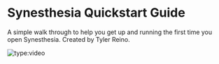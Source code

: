 # Synesthesia Quickstart Guide

A simple walk through to help you get up and running the first time you open Synesthesia. Created by Tyler Reino.

![type:video](https://www.youtube.com/embed/Db0mldyvYsQ)